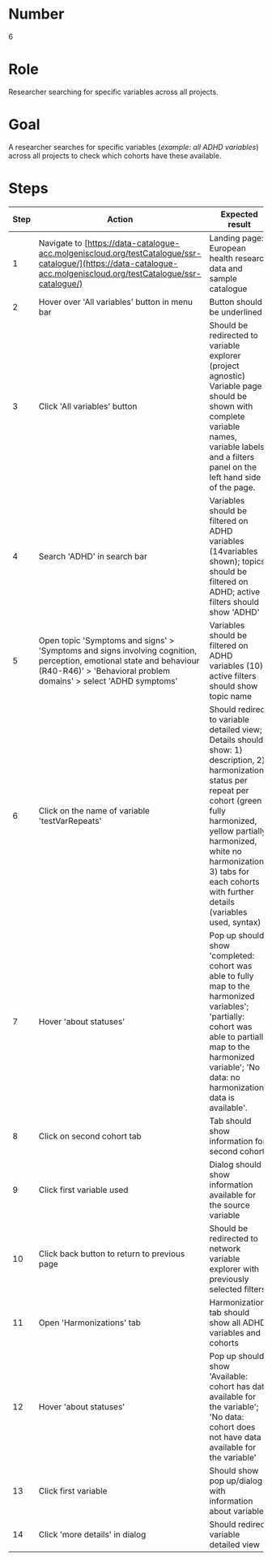 # Number

6

# Role

Researcher searching for specific variables across all projects.

# Goal

A researcher searches for specific variables (*example: all ADHD variables*) across all projects to check which cohorts have these available.

# Steps

| Step | Action | Expected result | Github bug/issue | Playwright test |
| -----| -------| ----------------| -----------------| ----------------|
| 1 | Navigate to [https://data-catalogue-acc.molgeniscloud.org/testCatalogue/ssr-catalogue/](https://data-catalogue-acc.molgeniscloud.org/testCatalogue/ssr-catalogue/) | Landing page: European health research data and sample catalogue| | |
| 2 | Hover over 'All variables' button in menu bar | Button should be underlined | | |
| 3 | Click 'All variables' button | Should be redirected to  variable explorer (project agnostic) Variable page should be shown with complete variable names, variable labels and a filters panel on the left hand side of the page.| | |
| 4 | Search 'ADHD' in search bar | Variables should be filtered on ADHD variables (14variables shown); topics should be filtered on ADHD; active filters should show 'ADHD' | | |
| 5 | Open topic 'Symptoms and signs' > 'Symptoms and signs involving cognition, perception, emotional state and behaviour (R40-R46)' > 'Behavioral problem domains' > select 'ADHD symptoms' | Variables should be filtered on ADHD variables (10); active filters should show topic name | | |
| 6 |Click on the name of variable 'testVarRepeats'| Should redirect to variable detailed view; Details should show: 1) description, 2) harmonization status per repeat per cohort (green fully harmonized, yellow partially harmonized, white no harmonization), 3) tabs for each cohorts with further details (variables used, syntax) | | |
| 7 | Hover 'about statuses' | Pop up should show 'completed: cohort was able to fully map to the harmonized variables'; 'partially: cohort was able to partially map to the harmonized variable'; 'No data: no harmonization  data is available'. | | |
| 8 | Click on second cohort tab | Tab should show information for second cohort | | |
| 9 | Click first variable used | Dialog should show information available for the source variable | | |
| 10 | Click back button to return to previous page | Should be redirected to network variable explorer with previously selected filters | | |
| 11 | Open 'Harmonizations' tab | Harmonizations tab should show all ADHD variables and cohorts | | |
| 12 | Hover 'about statuses' | Pop up should show 'Available: cohort has data available for the variable'; 'No data: cohort does not have data available for the variable'| | |
| 13 | Click first variable| Should show pop up/dialog with information about variable | | |
| 14 | Click 'more details' in dialog| Should redirect variable detailed view | | |
